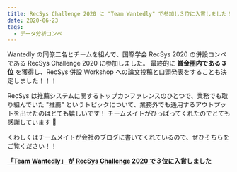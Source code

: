 ```yaml
---
title: RecSys Challenge 2020 に "Team Wantedly" で参加し３位に入賞しました！
date: 2020-06-23
tags:
  - データ分析コンペ
---
```


Wantedly の同僚二名とチームを組んで、国際学会 RecSys 2020 の併設コンペである RecSys Challenge 2020 に参加しました。
最終的に **賞金圏内である 3 位** を獲得し、RecSys 併設 Workshop への論文投稿と口頭発表をすることも決定しました！！！

RecSys は推薦システムに関するトップカンファレンスのひとつで、業務でも取り組んでいた "推薦" というトピックについて、業務外でも通用するアウトプットを出せたのはとても嬉しいです！
チームメイトがひっぱってくれたのでとても感謝しています 🙏

くわしくはチームメイトが会社のブログに書いてくれているので、ぜひそちらをご覧ください！！

**[「Team Wantedly」 が RecSys Challenge 2020 で３位に入賞しました](https://www.wantedly.com/companies/wantedly/post_articles/249713)**
